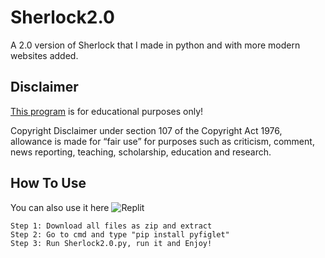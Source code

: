 # Sherlock2.0
A 2.0 version of Sherlock that I made in python and with more modern websites added.

## Disclaimer
[This program](https://github.com/NotSlater/Sherlock2.0) is for educational purposes only!

Copyright Disclaimer under section 107 of the Copyright Act 1976, allowance is made for “fair use” for purposes such as criticism, comment, news reporting, teaching, scholarship, education and research.

## How To Use
You can also use it here ![Replit](https://replit.com/@SlaterCodes/Sherlock20)
```
Step 1: Download all files as zip and extract
Step 2: Go to cmd and type "pip install pyfiglet"
Step 3: Run Sherlock2.0.py, run it and Enjoy!
```
